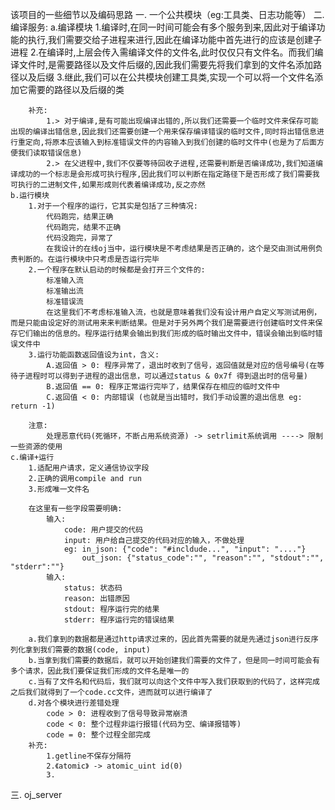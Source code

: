 该项目的一些细节以及编码思路
一. 一个公共模块（eg:工具类、日志功能等）
二. 编译服务:
    a.编译模块
        1.编译时,在同一时间可能会有多个服务到来,因此对于编译功能的执行,我们需要交给子进程来进行,因此在编译功能中首先进行的应该是创建子进程
        2.在编译时,上层会传入需编译文件的文件名,此时仅仅只有文件名。而我们编译文件时,是需要路径以及文件后缀的,因此我们需要先将我们拿到的文件名添加路径以及后缀
        3.继此,我们可以在公共模块创建工具类,实现一个可以将一个文件名添加它需要的路径以及后缀的类

        补充:
            1.> 对于编译,是有可能出现编译出错的,所以我们还需要一个临时文件来保存可能出现的编译出错信息,因此我们还需要创建一个用来保存编译错误的临时文件,同时将出错信息进行重定向,将原本应该输入到标准错误文件的内容输入到我们创建的临时文件中(也是为了后面方便我们读取错误信息)
            2.> 在父进程中,我们不仅要等待回收子进程,还需要判断是否编译成功,我们知道编译成功的一个标志是会形成可执行程序,因此我们可以判断在指定路径下是否形成了我们需要我可执行的二进制文件,如果形成则代表着编译成功,反之亦然
    b.运行模块
        1.对于一个程序的运行，它其实是包括了三种情况:
            代码跑完，结果正确
            代码跑完，结果不正确
            代码没跑完，异常了
            在我设计的在线oj当中，运行模块是不考虑结果是否正确的，这个是交由测试用例负责判断的。在运行模块中只考虑是否运行完毕
        2.一个程序在默认启动的时候都是会打开三个文件的:
            标准输入流
            标准输出流
            标准错误流
            在这里我们不考虑标准输入流，也就是意味着我们没有设计用户自定义写测试用例，而是只能由设定好的测试用来来判断结果。但是对于另外两个我们是需要进行创建临时文件来保存它们输出的信息的。程序运行结果会输出到我们形成的临时输出文件中，错误会输出到临时错误文件中
        3.运行功能函数返回值设为int，含义:
            A.返回值 > 0: 程序异常了，退出时收到了信号，返回值就是对应的信号编号(在等待子进程时可以得到子进程的退出信息，可以通过status & 0x7f 得到退出时的信号量)
            B.返回值 == 0: 程序正常运行完毕了，结果保存在相应的临时文件中
            C.返回值 < 0: 内部错误 (也就是当出错时，我们手动设置的退出信息 eg: return -1)
        
        注意:
            处理恶意代码(死循环，不断占用系统资源) -> setrlimit系统调用 ----> 限制一些资源的使用
    c.编译+运行
        1.适配用户请求，定义通信协议字段
        2.正确的调用compile and run
        3.形成唯一文件名

        在这里有一些字段需要明确:
            输入:
                code: 用户提交的代码
                input: 用户给自己提交的代码对应的输入，不做处理
                eg: in_json: {"code": "#incldude...", "input": "...."}
                    out_json: {"status_code":"", "reason":"", "stdout":"", "stderr":""}
            输入:
                status: 状态码
                reason: 出错原因
                stdout: 程序运行完的结果
                stderr: 程序运行完的错误结果

        a.我们拿到的数据都是通过http请求过来的，因此首先需要的就是先通过json进行反序列化拿到我们需要的数据(code, input)
        b.当拿到我们需要的数据后，就可以开始创建我们需要的文件了，但是同一时间可能会有多个请求，因此我们要保证我们形成的文件名是唯一的
        c.当有了文件名和代码后，我们就可以向这个文件中写入我们获取到的代码了，这样完成之后我们就得到了一个code.cc文件，进而就可以进行编译了
        d.对各个模块进行差错处理
            code > 0: 进程收到了信号导致异常崩溃
            code < 0: 整个过程非运行报错(代码为空、编译报错等)
            code = 0: 整个过程全部完成
        补充:
            1.getline不保存分隔符
            2.《atomic》 -> atomic_uint id(0)
            3. 
三. oj_server
